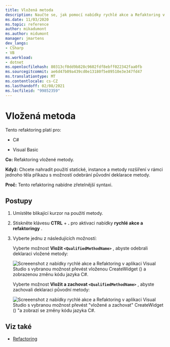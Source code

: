 ```yaml
---
title: Vložená metoda
description: Naučte se, jak pomocí nabídky rychlé akce a Refaktoring v aplikaci Visual Studio Refaktorovat deklarace vložené do vložených metod a zadat zřetelnou syntaxi.
ms.date: 11/03/2020
ms.topic: reference
author: mikadumont
ms.author: midumont
manager: jmartens
dev_langs:
- CSharp
- VB
ms.workload:
- dotnet
ms.openlocfilehash: 80313cf0dd9b828c9602fdf8ebff022342faa0fb
ms.sourcegitcommit: ae6d47b09a439cd0e13180f5e89510e3e347fd47
ms.translationtype: MT
ms.contentlocale: cs-CZ
ms.lasthandoff: 02/08/2021
ms.locfileid: "99852359"
---
```

# <a name="inline-method"></a>Vložená metoda

Tento refaktoring platí pro:

- C#

- Visual Basic

**Co:** Refaktoring vložené metody. 

**Když:** Chcete nahradit použití statické, instance a metody rozšíření v rámci jednoho těla příkazu s možností odebrání původní deklarace metody.

**Proč:**  Tento refaktoring nabídne zřetelnější syntaxi.

## <a name="how-to"></a>Postupy

1. Umístěte blikající kurzor na použití metody.

2. Stiskněte klávesu **CTRL** + **.** pro aktivaci nabídky **rychlé akce a refaktoringy** .

3. Vyberte jednu z následujících možností: 
    
   Vyberte možnost **Vložit `<QualifiedMethodName>`** , abyste odebrali deklaraci vložené metody: 

    ![Screeenshot z nabídky rychlé akce a Refaktoring v aplikaci Visual Studio s vybranou možnost převést vloženou CreateWidget () a zobrazenou změnu kódu jazyka C#.](media/inline-method-remove-declaration.png)

   Vyberte možnost **Vložit a zachovat `<QualifiedMethodName>`** , abyste zachovali deklaraci původní metody: 

    ![Screeenshot z nabídky rychlé akce a Refaktoring v aplikaci Visual Studio s vybranou možnost převést "vložené a zachovat" CreateWidget () "a zobrazí se změny kódu jazyka C#.](media/inline-method-preserve-declaration.png)

## <a name="see-also"></a>Viz také

- [Refactoring](../refactoring-in-visual-studio.md)
